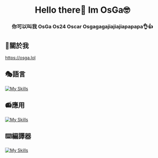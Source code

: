 <h1 align="center">Hello there👋 Im OsGa🤓</h1>
<h3 align="center">你可以叫我 OsGa Os24 Oscar Osgagagajiajiajiapapapa👌👍</h3>

## 🐶關於我
https://osga.lol

## 🎭語言
[![My Skills](https://skillicons.dev/icons?i=py,react,java,cs,cpp,nextjs,js)](https://skillicons.dev)

## 📻應用
[![My Skills](https://skillicons.dev/icons?i=linux,arduino,raspberrypi,bots)](https://skillicons.dev)

## ⌨️編譯器
[![My Skills](https://skillicons.dev/icons?i=vim,vscode,visualstudio,idea)](https://skillicons.dev)
